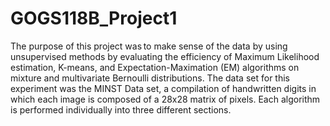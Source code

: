 # GOGS118B_Project1

The purpose of this project was to make sense of the data by using unsupervised methods by evaluating the efficiency of Maximum Likelihood estimation, K-means, and Expectation-Maximation (EM) algorithms on mixture and multivariate Bernoulli distributions. The data set for this experiment was the MINST Data set, a compilation of handwritten digits in which each image is composed of a 28x28 matrix of pixels. Each algorithm is performed individually into three different sections.
